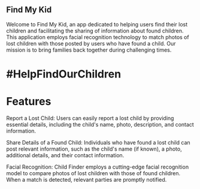 ## Find My Kid

Welcome to Find My Kid, an app dedicated to helping users find their lost children and facilitating the sharing of information about found children. This application employs facial recognition technology to match photos of lost children with those posted by users who have found a child. Our mission is to bring families back together during challenging times.

# #HelpFindOurChildren

# Features
Report a Lost Child: Users can easily report a lost child by providing essential details, including the child's name, photo, description, and contact information.

Share Details of a Found Child: Individuals who have found a lost child can post relevant information, such as the child's name (if known), a photo, additional details, and their contact information.

Facial Recognition: Child Finder employs a cutting-edge facial recognition model to compare photos of lost children with those of found children. When a match is detected, relevant parties are promptly notified.
 

